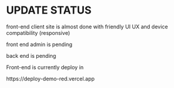 # UPDATE STATUS 
<p>front-end client site is almost done with friendly UI UX and device compatibility (responsive)<p/>
<p></p>front end admin is pending<p/> 
<p></p>back end is pending<p/>
<p>Front-end is currently deploy in </p>
<p>https://deploy-demo-red.vercel.app</p>
